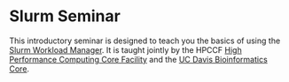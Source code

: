 # Slurm Seminar

This introductory seminar is designed to teach you the basics of using the [Slurm Workload Manager](https://slurm.schedmd.com/overview.html). It is taught jointly by the HPCCF [High Performance Computing Core Facility](https://hpc.ucdavis.edu/) and the [UC Davis Bioinformatics Core](https://bioinformatics.ucdavis.edu).


